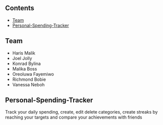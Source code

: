 ## Contents

- [Team](#team)
- [Personal-Spending-Tracker](#personal-spending-tracker)

## Team

- Haris Malik
- Joel Jolly
- Konrad Bylina
- Malika Boss
- Oreoluwa Fayemiwo
- Richmond Bobie
- Vanessa Neboh


## Personal-Spending-Tracker

Track your daily spending, create, edit delete categories, create streaks by reaching your targets and compare your achievements with friends
